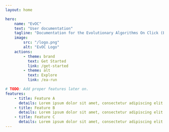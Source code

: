 ```yaml
---
layout: home

hero:
    name: "EvOC"
    text: "User documentation"
    tagline: "Documentation for the Evolutionary Algorithms On Click (EvOC) Project"
    image:
        src: "/logo.png"
        alt: "EvOC Logo"
    actions:
        - theme: brand
          text: Get Started
          link: /get-started
        - theme: alt
          text: Explore
          link: /ea-run

# TODO: Add proper features later on.
features:
    - title: Feature A
      details: Lorem ipsum dolor sit amet, consectetur adipiscing elit
    - title: Feature B
      details: Lorem ipsum dolor sit amet, consectetur adipiscing elit
    - title: Feature C
      details: Lorem ipsum dolor sit amet, consectetur adipiscing elit
---
```

